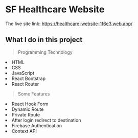 # SF Healthcare Website

The live site link: https://healthcare-website-1f6e3.web.app/

## What I do in this project
<blockquote> Programming Technology</blockquote>
<li>HTML</li>
<li>CSS</li>
<li>JavaScript</li>
<li>React Bootstrap</li>
<li>React Router</li>

<blockquote> Some Features</blockquote>
<li>React Hook Form</li>
<li>Dynamic Route</li>
<li>Private Route</li>
<li>After login redirect to destination</li>
<li>Firebase Authentication</li>
<li>Context API</li>


